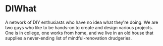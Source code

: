 # DIWhat
A network of DIY enthusiasts who have no idea what they're doing.
We are two guys who like to be hands-on to create and design various projects. One is in college, one works from home, and we live in an old house that supplies a never-ending list of mindful-renovation drudgeries. 
